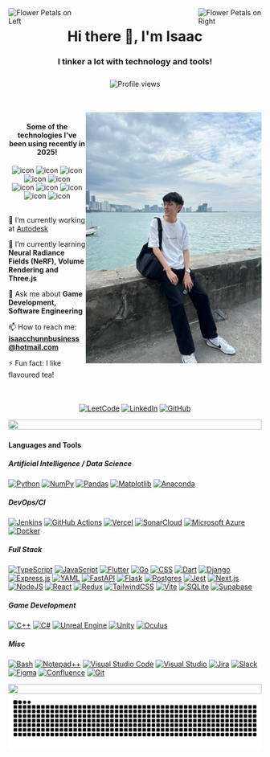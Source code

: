 <div>
<img align="left" src="https://user-images.githubusercontent.com/65187002/144930161-2f783401-8d27-4fdf-a2f7-cc0ba32f1f1f.gif" width="25%" style="display:inline;" alt="Flower Petals on Left">
<!-- Flower Petals on Right -->
<img align="right" src="https://user-images.githubusercontent.com/65187002/144930161-2f783401-8d27-4fdf-a2f7-cc0ba32f1f1f.gif" width="25%" style="display:inline;" alt="Flower Petals on Right">
</div>

<h1 align="center"> Hi there 👋, I'm Isaac </h1>
<h3 align="center"> I tinker a lot with technology and tools! </h3>

<p align="center" style="padding-top:10px; display: flex; justify-content: center;">
  <img src="https://komarev.com/ghpvc/?username=isaacchunn&color=ff69b4" alt="Profile views" />
</p>

<br>
<br>
<!-- Image -->
<img align="right" alt="Coding" width="350" height="500" style="object-fit: cover; object-position: center;" src="https://raw.githubusercontent.com/isaacchunn/isaacchunn/90892db22a3cf8954519c57b05845f92781e3cd4/src/me.jpg">

<h4 align="center" style="text-align: center;"> Some of the technologies I've been using recently in 2025! </h4>

<!-- Tech Stack -->
<div align="center">
    <img src="https://techstack-generator.vercel.app/cpp-icon.svg" alt="icon" width="65" height="65" />
    <img src="https://techstack-generator.vercel.app/python-icon.svg" alt="icon" width="65" height="65" />
    <img src="https://techstack-generator.vercel.app/github-icon.svg" alt="icon" width="65" height="65" />
    <img src="https://techstack-generator.vercel.app/docker-icon.svg" alt="icon" width="65" height="65" />
    <img src="https://techstack-generator.vercel.app/nginx-icon.svg" alt="icon" width="65" height="65" />
</div>

<div align="center">
    <img src="https://techstack-generator.vercel.app/mysql-icon.svg" alt="icon" width="65" height="65" />
    <img src="https://techstack-generator.vercel.app/restapi-icon.svg" alt="icon" width="65" height="65" />
    <img src="https://techstack-generator.vercel.app/js-icon.svg" alt="icon" width="65" height="65" />
    <img src="https://techstack-generator.vercel.app/ts-icon.svg" alt="icon" width="65" height="65" />
    <img src="https://techstack-generator.vercel.app/react-icon.svg" alt="icon" width="65" height="65" />
</div>

<br>


<!-- Personal Information -->
<div align="center" style="text-align:left;">

🔭 I’m currently working at [Autodesk](https://www.autodesk.com/)

🌱 I’m currently learning **Neural Radiance Fields (NeRF), Volume Rendering and Three.js**

💬 Ask me about **Game Development, Software Engineering**

📫 How to reach me: **isaacchunnbusiness@hotmail.com**

⚡ Fun fact: I like flavoured tea!
</div>

<div align="center" style="margin-top: 50px">

[![LeetCode](https://img.shields.io/badge/LeetCode-000000?logo=LeetCode&logoColor=#d16c06)](https://leetcode.com/u/isaacchunn/)
[![LinkedIn](https://custom-icon-badges.demolab.com/badge/LinkedIn-0A66C2?logo=linkedin-white&logoColor=fff)](https://www.linkedin.com/in/isaacchunn/)
[![GitHub](https://img.shields.io/badge/GitHub-%23121011.svg?logo=github&logoColor=white)](https://github.com/isaacchunn)
</div>


<img src="https://i.imgur.com/dBaSKWF.gif" height="20" width="100%">

<!-- Languages and Tools-->
#### Languages and Tools
##### Artificial Intelligence / Data Science
[![Python](https://img.shields.io/badge/Python-3776AB?logo=python&logoColor=fff)](#)
[![NumPy](https://img.shields.io/badge/NumPy-4DABCF?logo=numpy&logoColor=fff)](#)
[![Pandas](https://img.shields.io/badge/Pandas-150458?logo=pandas&logoColor=fff)](#)
[![Matplotlib](https://custom-icon-badges.demolab.com/badge/Matplotlib-71D291?logo=matplotlib&logoColor=fff)](#)
[![Anaconda](https://img.shields.io/badge/Anaconda-44A833?logo=anaconda&logoColor=fff)](#)
##### DevOps/CI
[![Jenkins](https://img.shields.io/badge/Jenkins-D24939?logo=jenkins&logoColor=white)](#)
[![GitHub Actions](https://img.shields.io/badge/GitHub_Actions-2088FF?logo=github-actions&logoColor=white)](#)
[![Vercel](https://img.shields.io/badge/Vercel-%23000000.svg?logo=vercel&logoColor=white)](#)
[![SonarCloud](https://img.shields.io/badge/SonarCloud-F3702A?logo=sonarcloud&logoColor=fff)](#)
[![Microsoft Azure](https://custom-icon-badges.demolab.com/badge/Microsoft%20Azure-0089D6?logo=msazure&logoColor=white)](#)
[![Docker](https://img.shields.io/badge/Docker-2496ED?logo=docker&logoColor=fff)](#)
##### Full Stack
[![TypeScript](https://img.shields.io/badge/TypeScript-3178C6?logo=typescript&logoColor=fff)](#)
[![JavaScript](https://img.shields.io/badge/JavaScript-F7DF1E?logo=javascript&logoColor=000)](#)
[![Flutter](https://img.shields.io/badge/Flutter-02569B?logo=flutter&logoColor=fff)](#)
[![Go](https://img.shields.io/badge/Go-%2300ADD8.svg?&logo=go&logoColor=white)](#)
[![CSS](https://img.shields.io/badge/CSS-1572B6?logo=css3&logoColor=fff)](#)
[![Dart](https://img.shields.io/badge/Dart-%230175C2.svg?logo=dart&logoColor=white)](#)
[![Django](https://img.shields.io/badge/Django-%23092E20.svg?logo=django&logoColor=white)](#)
[![Express.js](https://img.shields.io/badge/Express.js-%23404d59.svg?logo=express&logoColor=%2361DAFB)](#)
[![YAML](https://img.shields.io/badge/YAML-CB171E?logo=yaml&logoColor=fff)](#)
[![FastAPI](https://img.shields.io/badge/FastAPI-009485.svg?logo=fastapi&logoColor=white)](#)
[![Flask](https://img.shields.io/badge/Flask-000?logo=flask&logoColor=fff)](#)
[![Postgres](https://img.shields.io/badge/Postgres-%23316192.svg?logo=postgresql&logoColor=white)](#)
[![Jest](https://img.shields.io/badge/Jest-C21325?logo=jest&logoColor=fff)](#)
[![Next.js](https://img.shields.io/badge/Next.js-black?logo=next.js&logoColor=white)](#)
[![NodeJS](https://img.shields.io/badge/Node.js-6DA55F?logo=node.js&logoColor=white)](#)
[![React](https://img.shields.io/badge/React-%2320232a.svg?logo=react&logoColor=%2361DAFB)](#)
[![Redux](https://img.shields.io/badge/Redux-764ABC?logo=redux&logoColor=fff)](#)
[![TailwindCSS](https://img.shields.io/badge/Tailwind%20CSS-%2338B2AC.svg?logo=tailwind-css&logoColor=white)](#)
[![Vite](https://img.shields.io/badge/Vite-646CFF?logo=vite&logoColor=fff)](#)
[![SQLite](https://img.shields.io/badge/SQLite-%2307405e.svg?logo=sqlite&logoColor=white)](#)
[![Supabase](https://img.shields.io/badge/Supabase-3FCF8E?logo=supabase&logoColor=fff)](#)
##### Game Development
[![C++](https://img.shields.io/badge/C++-%2300599C.svg?logo=c%2B%2B&logoColor=white)](#)
[![C#](https://custom-icon-badges.demolab.com/badge/C%23-%23239120.svg?logo=cshrp&logoColor=white)](#)
[![Unreal Engine](https://img.shields.io/badge/Unreal%20Engine-%23313131.svg?logo=unrealengine&logoColor=white)](#)
[![Unity](https://img.shields.io/badge/Unity-%23000000.svg?logo=unity&logoColor=white)](#)
[![Oculus](https://img.shields.io/badge/Oculus-%231A1A1A.svg?logo=oculus&logoColor=white)](#)
##### Misc
[![Bash](https://img.shields.io/badge/Bash-4EAA25?logo=gnubash&logoColor=fff)](#)
[![Notepad++](https://img.shields.io/badge/Notepad++-90E59A.svg?&logo=notepad%2b%2b&logoColor=black)](#)
[![Visual Studio Code](https://custom-icon-badges.demolab.com/badge/Visual%20Studio%20Code-0078d7.svg?logo=vsc&logoColor=white)](#)
[![Visual Studio](https://custom-icon-badges.demolab.com/badge/Visual%20Studio-5C2D91.svg?&logo=visual-studio&logoColor=white)](#)
[![Jira](https://img.shields.io/badge/Jira-0052CC?logo=jira&logoColor=fff)](#)
[![Slack](https://img.shields.io/badge/Slack-4A154B?logo=slack&logoColor=fff)](#)
[![Figma](https://img.shields.io/badge/Figma-F24E1E?logo=figma&logoColor=white)](#)
[![Confluence](https://img.shields.io/badge/Confluence-172B4D?logo=confluence&logoColor=fff)](#)
[![Git](https://img.shields.io/badge/Git-F05032?logo=git&logoColor=fff)](#)

<img src="https://i.imgur.com/dBaSKWF.gif" height="20" width="100%">

<picture>
  <source media="(prefers-color-scheme: dark)" srcset="https://raw.githubusercontent.com/isaacchunn/isaacchunn/output/github-snake-dark.svg" />
  <source media="(prefers-color-scheme: light)" srcset="https://raw.githubusercontent.com/isaacchunn/isaacchunn/output/github-snake.svg" />
  <img alt="github-snake" src="https://raw.githubusercontent.com/isaacchunn/isaacchunn/output/github-snake.svg" />
</picture>